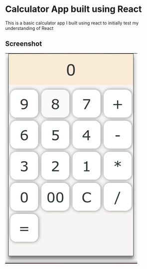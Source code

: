 # Calculator App built using React

This is a basic calculator app I built using react to initially test my understanding of React 

## Screenshot 

![alt](screenshot.png)